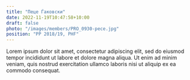 ```yaml
---
title: "Пеце Ѓаковски"
date: 2022-11-19T10:47:58+10:00
draft: false
photo: "/images/members/PRO_0930-pece.jpg"
position: "PP 2018/19, PHF"
---
```


Lorem ipsum dolor sit amet, consectetur adipiscing elit, sed do eiusmod tempor incididunt ut labore et dolore magna aliqua. Ut enim ad minim veniam, quis nostrud exercitation ullamco laboris nisi ut aliquip ex ea commodo consequat.